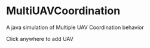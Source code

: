 # MultiUAVCoordination
A java simulation of Multiple UAV Coordination behavior

Click anywhere to add UAV

